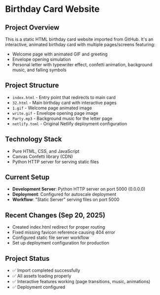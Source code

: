 # Birthday Card Website

## Project Overview
This is a static HTML birthday card website imported from GitHub. It's an interactive, animated birthday card with multiple pages/screens featuring:

- Welcome page with animated GIF and greeting
- Envelope opening simulation
- Personal letter with typewriter effect, confetti animation, background music, and falling symbols

## Project Structure
- `index.html` - Entry point that redirects to main card
- `32.html` - Main birthday card with interactive pages
- `1.gif` - Welcome page animated image
- `write.gif` - Envelope opening page image  
- `Party.mp3` - Background music for the letter page
- `netlify.toml` - Original Netlify deployment configuration

## Technology Stack
- Pure HTML, CSS, and JavaScript
- Canvas Confetti library (CDN)
- Python HTTP server for serving static files

## Current Setup
- **Development Server**: Python HTTP server on port 5000 (0.0.0.0)
- **Deployment**: Configured for autoscale deployment
- **Workflow**: "Static Server" serving files on port 5000

## Recent Changes (Sep 20, 2025)
- Created index.html redirect for proper routing
- Fixed missing favicon reference causing 404 error
- Configured static file server workflow
- Set up deployment configuration for production

## Project Status
- ✅ Import completed successfully
- ✅ All assets loading properly
- ✅ Interactive features working (page transitions, music, animations)
- ✅ Deployment configured